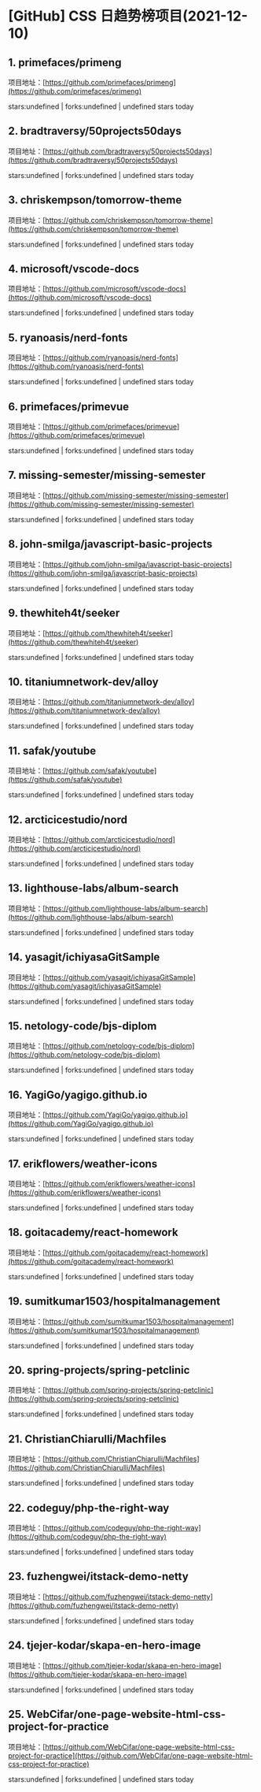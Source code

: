 # [GitHub] CSS 日趋势榜项目(2021-12-10)

## 1. primefaces/primeng 

项目地址：[https://github.com/primefaces/primeng](https://github.com/primefaces/primeng)

stars:undefined | forks:undefined | undefined stars today 



## 2. bradtraversy/50projects50days 

项目地址：[https://github.com/bradtraversy/50projects50days](https://github.com/bradtraversy/50projects50days)

stars:undefined | forks:undefined | undefined stars today 



## 3. chriskempson/tomorrow-theme 

项目地址：[https://github.com/chriskempson/tomorrow-theme](https://github.com/chriskempson/tomorrow-theme)

stars:undefined | forks:undefined | undefined stars today 



## 4. microsoft/vscode-docs 

项目地址：[https://github.com/microsoft/vscode-docs](https://github.com/microsoft/vscode-docs)

stars:undefined | forks:undefined | undefined stars today 



## 5. ryanoasis/nerd-fonts 

项目地址：[https://github.com/ryanoasis/nerd-fonts](https://github.com/ryanoasis/nerd-fonts)

stars:undefined | forks:undefined | undefined stars today 



## 6. primefaces/primevue 

项目地址：[https://github.com/primefaces/primevue](https://github.com/primefaces/primevue)

stars:undefined | forks:undefined | undefined stars today 



## 7. missing-semester/missing-semester 

项目地址：[https://github.com/missing-semester/missing-semester](https://github.com/missing-semester/missing-semester)

stars:undefined | forks:undefined | undefined stars today 



## 8. john-smilga/javascript-basic-projects 

项目地址：[https://github.com/john-smilga/javascript-basic-projects](https://github.com/john-smilga/javascript-basic-projects)

stars:undefined | forks:undefined | undefined stars today 



## 9. thewhiteh4t/seeker 

项目地址：[https://github.com/thewhiteh4t/seeker](https://github.com/thewhiteh4t/seeker)

stars:undefined | forks:undefined | undefined stars today 



## 10. titaniumnetwork-dev/alloy 

项目地址：[https://github.com/titaniumnetwork-dev/alloy](https://github.com/titaniumnetwork-dev/alloy)

stars:undefined | forks:undefined | undefined stars today 



## 11. safak/youtube 

项目地址：[https://github.com/safak/youtube](https://github.com/safak/youtube)

stars:undefined | forks:undefined | undefined stars today 



## 12. arcticicestudio/nord 

项目地址：[https://github.com/arcticicestudio/nord](https://github.com/arcticicestudio/nord)

stars:undefined | forks:undefined | undefined stars today 



## 13. lighthouse-labs/album-search 

项目地址：[https://github.com/lighthouse-labs/album-search](https://github.com/lighthouse-labs/album-search)

stars:undefined | forks:undefined | undefined stars today 



## 14. yasagit/ichiyasaGitSample 

项目地址：[https://github.com/yasagit/ichiyasaGitSample](https://github.com/yasagit/ichiyasaGitSample)

stars:undefined | forks:undefined | undefined stars today 



## 15. netology-code/bjs-diplom 

项目地址：[https://github.com/netology-code/bjs-diplom](https://github.com/netology-code/bjs-diplom)

stars:undefined | forks:undefined | undefined stars today 



## 16. YagiGo/yagigo.github.io 

项目地址：[https://github.com/YagiGo/yagigo.github.io](https://github.com/YagiGo/yagigo.github.io)

stars:undefined | forks:undefined | undefined stars today 



## 17. erikflowers/weather-icons 

项目地址：[https://github.com/erikflowers/weather-icons](https://github.com/erikflowers/weather-icons)

stars:undefined | forks:undefined | undefined stars today 



## 18. goitacademy/react-homework 

项目地址：[https://github.com/goitacademy/react-homework](https://github.com/goitacademy/react-homework)

stars:undefined | forks:undefined | undefined stars today 



## 19. sumitkumar1503/hospitalmanagement 

项目地址：[https://github.com/sumitkumar1503/hospitalmanagement](https://github.com/sumitkumar1503/hospitalmanagement)

stars:undefined | forks:undefined | undefined stars today 



## 20. spring-projects/spring-petclinic 

项目地址：[https://github.com/spring-projects/spring-petclinic](https://github.com/spring-projects/spring-petclinic)

stars:undefined | forks:undefined | undefined stars today 



## 21. ChristianChiarulli/Machfiles 

项目地址：[https://github.com/ChristianChiarulli/Machfiles](https://github.com/ChristianChiarulli/Machfiles)

stars:undefined | forks:undefined | undefined stars today 



## 22. codeguy/php-the-right-way 

项目地址：[https://github.com/codeguy/php-the-right-way](https://github.com/codeguy/php-the-right-way)

stars:undefined | forks:undefined | undefined stars today 



## 23. fuzhengwei/itstack-demo-netty 

项目地址：[https://github.com/fuzhengwei/itstack-demo-netty](https://github.com/fuzhengwei/itstack-demo-netty)

stars:undefined | forks:undefined | undefined stars today 



## 24. tjejer-kodar/skapa-en-hero-image 

项目地址：[https://github.com/tjejer-kodar/skapa-en-hero-image](https://github.com/tjejer-kodar/skapa-en-hero-image)

stars:undefined | forks:undefined | undefined stars today 



## 25. WebCifar/one-page-website-html-css-project-for-practice 

项目地址：[https://github.com/WebCifar/one-page-website-html-css-project-for-practice](https://github.com/WebCifar/one-page-website-html-css-project-for-practice)

stars:undefined | forks:undefined | undefined stars today 



